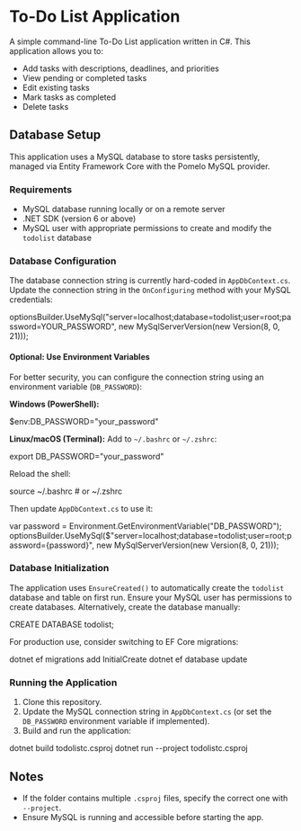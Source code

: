 # To-Do List Application

A simple command-line To-Do List application written in C#. This application allows you to:

- Add tasks with descriptions, deadlines, and priorities
- View pending or completed tasks
- Edit existing tasks
- Mark tasks as completed
- Delete tasks

## Database Setup

This application uses a MySQL database to store tasks persistently, managed via Entity Framework Core with the Pomelo MySQL provider.

### Requirements

- MySQL database running locally or on a remote server
- .NET SDK (version 6 or above)
- MySQL user with appropriate permissions to create and modify the `todolist` database

### Database Configuration

The database connection string is currently hard-coded in `AppDbContext.cs`. Update the connection string in the `OnConfiguring` method with your MySQL credentials:

optionsBuilder.UseMySql("server=localhost;database=todolist;user=root;password=YOUR_PASSWORD",
new MySqlServerVersion(new Version(8, 0, 21)));


#### Optional: Use Environment Variables

For better security, you can configure the connection string using an environment variable (`DB_PASSWORD`):

**Windows (PowerShell):**

$env:DB_PASSWORD="your_password"

**Linux/macOS (Terminal):**
Add to `~/.bashrc` or `~/.zshrc`:

export DB_PASSWORD="your_password"

Reload the shell:

source ~/.bashrc  # or ~/.zshrc

Then update `AppDbContext.cs` to use it:

var password = Environment.GetEnvironmentVariable("DB_PASSWORD");
optionsBuilder.UseMySql($"server=localhost;database=todolist;user=root;password={password}",
new MySqlServerVersion(new Version(8, 0, 21)));

### Database Initialization

The application uses `EnsureCreated()` to automatically create the `todolist` database and table on first run. Ensure your MySQL user has permissions to create databases. Alternatively, create the database manually:

CREATE DATABASE todolist;

For production use, consider switching to EF Core migrations:

dotnet ef migrations add InitialCreate
dotnet ef database update

### Running the Application

1. Clone this repository.
2. Update the MySQL connection string in `AppDbContext.cs` (or set the `DB_PASSWORD` environment variable if implemented).
3. Build and run the application:

dotnet build todolistc.csproj
dotnet run --project todolistc.csproj

## Notes

- If the folder contains multiple `.csproj` files, specify the correct one with `--project`.
- Ensure MySQL is running and accessible before starting the app.